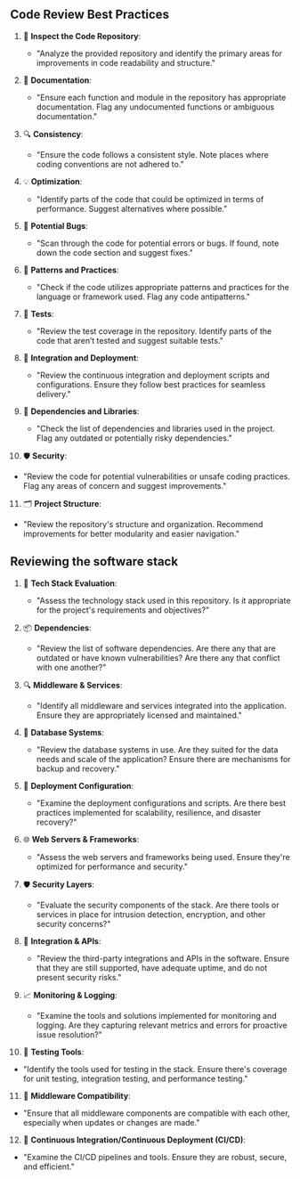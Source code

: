 ## Code Review Best Practices

1. 🧐 **Inspect the Code Repository**:
   - "Analyze the provided repository and identify the primary areas for improvements in code readability and structure."

2. 📑 **Documentation**:
   - "Ensure each function and module in the repository has appropriate documentation. Flag any undocumented functions or ambiguous documentation."

3. 🔍 **Consistency**:
   - "Ensure the code follows a consistent style. Note places where coding conventions are not adhered to."

4. 💡 **Optimization**:
   - "Identify parts of the code that could be optimized in terms of performance. Suggest alternatives where possible."

5. 🐞 **Potential Bugs**:
   - "Scan through the code for potential errors or bugs. If found, note down the code section and suggest fixes."

6. 🔄 **Patterns and Practices**:
   - "Check if the code utilizes appropriate patterns and practices for the language or framework used. Flag any code antipatterns."

7. 🧪 **Tests**:
   - "Review the test coverage in the repository. Identify parts of the code that aren’t tested and suggest suitable tests."

8. 🚀 **Integration and Deployment**:
   - "Review the continuous integration and deployment scripts and configurations. Ensure they follow best practices for seamless delivery."

9. 💼 **Dependencies and Libraries**:
   - "Check the list of dependencies and libraries used in the project. Flag any outdated or potentially risky dependencies."

10. 🛡️ **Security**:
   - "Review the code for potential vulnerabilities or unsafe coding practices. Flag any areas of concern and suggest improvements."

11. 🗂️ **Project Structure**:
   - "Review the repository's structure and organization. Recommend improvements for better modularity and easier navigation."

## Reviewing the software stack   

1. 🧠 **Tech Stack Evaluation**:
   - "Assess the technology stack used in this repository. Is it appropriate for the project's requirements and objectives?"

2. 📦 **Dependencies**:
   - "Review the list of software dependencies. Are there any that are outdated or have known vulnerabilities? Are there any that conflict with one another?"

3. 🔍 **Middleware & Services**:
   - "Identify all middleware and services integrated into the application. Ensure they are appropriately licensed and maintained."

4. 🔄 **Database Systems**:
   - "Review the database systems in use. Are they suited for the data needs and scale of the application? Ensure there are mechanisms for backup and recovery."

5. 🚀 **Deployment Configuration**:
   - "Examine the deployment configurations and scripts. Are there best practices implemented for scalability, resilience, and disaster recovery?"

6. 🌐 **Web Servers & Frameworks**:
   - "Assess the web servers and frameworks being used. Ensure they're optimized for performance and security."

7. 🛡️ **Security Layers**:
   - "Evaluate the security components of the stack. Are there tools or services in place for intrusion detection, encryption, and other security concerns?"

8. 🔗 **Integration & APIs**:
   - "Review the third-party integrations and APIs in the software. Ensure that they are still supported, have adequate uptime, and do not present security risks."

9. 📈 **Monitoring & Logging**:
   - "Examine the tools and solutions implemented for monitoring and logging. Are they capturing relevant metrics and errors for proactive issue resolution?"

10. 🧪 **Testing Tools**:
   - "Identify the tools used for testing in the stack. Ensure there's coverage for unit testing, integration testing, and performance testing."

11. 🌉 **Middleware Compatibility**:
   - "Ensure that all middleware components are compatible with each other, especially when updates or changes are made."

12. 🔄 **Continuous Integration/Continuous Deployment (CI/CD)**:
   - "Examine the CI/CD pipelines and tools. Ensure they are robust, secure, and efficient."
